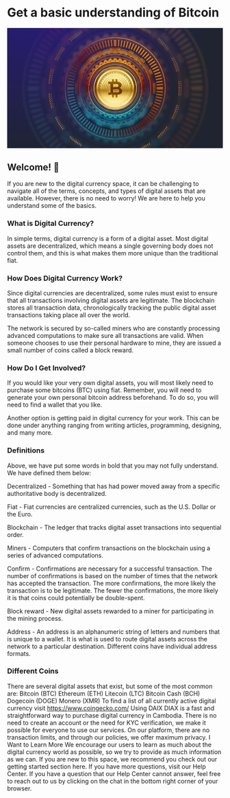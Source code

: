 # Get a basic understanding of Bitcoin

![image](./what-is-btc.jpg)

## Welcome! 👋

If you are new to the digital currency space, it can be challenging to navigate all of the terms, concepts, and types of digital assets that are available. However, there is no need to worry! We are here to help you understand some of the basics.

### What is Digital Currency?

In simple terms, digital currency is a form of a digital asset. Most digital assets are decentralized, which means a single governing body does not control them, and this is what makes them more unique than the traditional fiat.

### How Does Digital Currency Work?

Since digital currencies are decentralized, some rules must exist to ensure that all transactions involving digital assets are legitimate. The blockchain stores all transaction data, chronologically tracking the public digital asset transactions taking place all over the world.

The network is secured by so-called miners who are constantly processing advanced computations to make sure all transactions are valid. When someone chooses to use their personal hardware to mine, they are issued a small number of coins called a block reward.

### How Do I Get Involved?

If you would like your very own digital assets, you will most likely need to purchase some bitcoins (BTC) using fiat. Remember, you will need to generate your own personal bitcoin address beforehand. To do so, you will need to find a wallet that you like.

Another option is getting paid in digital currency for your work. This can be done under anything ranging from writing articles, programming, designing, and many more.

### Definitions

Above, we have put some words in bold that you may not fully understand. We have defined them below:

Decentralized - Something that has had power moved away from a specific authoritative body is decentralized.

Fiat - Fiat currencies are centralized currencies, such as the U.S. Dollar or the Euro.

Blockchain - The ledger that tracks digital asset transactions into sequential order.

Miners - Computers that confirm transactions on the blockchain using a series of advanced computations.

Confirm - Confirmations are necessary for a successful transaction. The number of confirmations is based on the number of times that the network has accepted the transaction. The more confirmations, the more likely the transaction is to be legitimate. The fewer the confirmations, the more likely it is that coins could potentially be double-spent.

Block reward - New digital assets rewarded to a miner for participating in the mining process.

Address - An address is an alphanumeric string of letters and numbers that is unique to a wallet. It is what is used to route digital assets across the network to a particular destination. Different coins have individual address formats.

### Different Coins

There are several digital assets that exist, but some of the most common are:
Bitcoin (BTC)
Ethereum (ETH)
Litecoin (LTC)
Bitcoin Cash (BCH)
Dogecoin (DOGE)
Monero (XMR)
To find a list of all currently active digital currency visit https://www.coingecko.com/
Using DAIX
DIAX is a fast and straightforward way to purchase digital currency in Cambodia. There is no need to create an account or the need for KYC verification, we make it possible for everyone to use our services. On our platform, there are no transaction limits, and through our policies, we offer maximum privacy.
I Want to Learn More
We encourage our users to learn as much about the digital currency world as possible, so we try to provide as much information as we can. If you are new to this space, we recommend you check out our getting started section here.
If you have more questions, visit our Help Center. If you have a question that our Help Center cannot answer, feel free to reach out to us by clicking on the chat in the bottom right corner of your browser.

